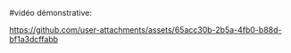 #vidéo démonstrative:




https://github.com/user-attachments/assets/65acc30b-2b5a-4fb0-b88d-bf1a3dcffabb



